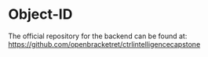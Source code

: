 # Object-ID

The official repository for the backend can be found at: https://github.com/openbracketret/ctrlintelligencecapstone